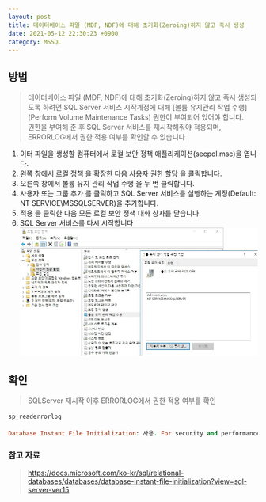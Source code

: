 ```yaml
---
layout: post
title: 데이터베이스 파일 (MDF, NDF)에 대해 초기화(Zeroing)하지 않고 즉시 생성
date: 2021-05-12 22:30:23 +0900
category: MSSQL
---
```

## 방법
> 데이터베이스 파일 (MDF, NDF)에 대해 초기화(Zeroing)하지 않고 즉시 생성되도록 하려면 SQL Server 서비스 시작계정에 대해
[볼륨 유지관리 작업 수행] (Perform Volume Maintenance Tasks) 권한이 부여되어 있어야 합니다.  
> 권한을 부여해 준 후 SQL Server 서비스를 재시작해줘야 적용되며, ERRORLOG에서 권한 적용 여부를 확인할 수 있습니다
1. 이터 파일을 생성할 컴퓨터에서 로컬 보안 정책 애플리케이션(secpol.msc)을 엽니다.
2. 왼쪽 창에서 로컬 정책 을 확장한 다음 사용자 권한 할당 을 클릭합니다.
3. 오른쪽 창에서 볼륨 유지 관리 작업 수행 을 두 번 클릭합니다.
4. 사용자 또는 그룹 추가 를 클릭하고 SQL Server 서비스를 실행하는 계정(Default: NT SERVICE\MSSQLSERVER)을 추가합니다.
5. 적용 을 클릭한 다음 모든 로컬 보안 정책 대화 상자를 닫습니다.
6. SQL Server 서비스를 다시 시작합니다
![alt text](/public/img/mssql_로컬보안정책.JPG)


## 확인
> SQLServer 재시작 이후 ERRORLOG에서 권한 적용 여부를 확인
```ruby
sp_readerrorlog

Database Instant File Initialization: 사용. For security and performance considerations see the topic 'Database Instant File Initialization' in SQL Server Books Online. This is an informational message only. No user action is required.
```


### 참고 자료
> https://docs.microsoft.com/ko-kr/sql/relational-databases/databases/database-instant-file-initialization?view=sql-server-ver15
